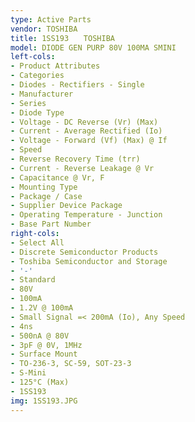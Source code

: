 ```yaml
---
type: Active Parts
vendor: TOSHIBA
title: 1SS193　　TOSHIBA
model: DIODE GEN PURP 80V 100MA SMINI
left-cols:
- Product Attributes
- Categories
- Diodes - Rectifiers - Single
- Manufacturer
- Series
- Diode Type
- Voltage - DC Reverse (Vr) (Max)
- Current - Average Rectified (Io)
- Voltage - Forward (Vf) (Max) @ If
- Speed
- Reverse Recovery Time (trr)
- Current - Reverse Leakage @ Vr
- Capacitance @ Vr, F
- Mounting Type
- Package / Case
- Supplier Device Package
- Operating Temperature - Junction
- Base Part Number
right-cols:
- Select All
- Discrete Semiconductor Products
- Toshiba Semiconductor and Storage
- '-'
- Standard
- 80V
- 100mA
- 1.2V @ 100mA
- Small Signal =< 200mA (Io), Any Speed
- 4ns
- 500nA @ 80V
- 3pF @ 0V, 1MHz
- Surface Mount
- TO-236-3, SC-59, SOT-23-3
- S-Mini
- 125°C (Max)
- 1SS193
img: 1SS193.JPG
---
```


